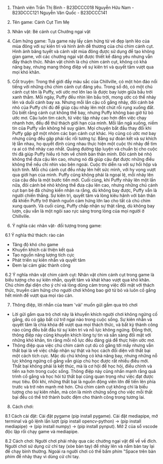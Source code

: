 1. Thành viên
Trần Thị Bình - B23DCCC018
Nguyễn Hữu Nam - B23DCCC121
Nguyễn Văn Quốc - B23DCCC141

2. Tên game: Cánh Cụt Tìm Mẹ

3. Nhân vật:
Bé cánh cụt
Chướng ngại vật

4. Cảm hứng game:
Tựa game này lấy cảm hứng từ vẻ đẹp lạnh lẽo của mùa đông với sự kiên trì và hình ảnh dễ thương của chú chim cánh cụt. Hình ảnh băng tuyết và cảnh vật mùa đông được sử dụng để tạo không gian game, với các chướng ngại vật được thiết kế đáng yêu nhưng vẫn đầy thách thức. Nhân vật chính là chú chim cánh cụt, không có khả năng bay, nhưng mang thông điệp về sự kiên trì và quyết tâm vượt qua mọi khó khăn.

5. Cốt truyện:
Trong thế giới đầy màu sắc của Chillville, có một hòn đảo nổi tiếng với những chú chim cánh cụt đáng yêu. Trong số đó, có một chú cánh cụt tên là Puffy, với ước mơ lớn lao là được bay lượn giữa bầu trời xanh thẳm.
Mỗi ngày, Puffy đều nhìn lên bầu trời, mong ước có thể nhảy lên và duỗi cánh bay xa. Nhưng mỗi lần cậu cố gắng nhảy, đôi cánh bé nhỏ của Puffy chỉ đủ để giúp cậu nhảy lên một chút rồi rụng xuống đất.
Dù biết rằng cánh cụt không thể bay, nhưng Puffy không bao giờ từ bỏ ước mơ. Cậu luôn tìm cách, từ việc tập nhảy cao hơn đến việc chạy nhanh hơn, đều để thử thách giới hạn của mình. Mỗi lần ngã xuống, niềm tin của Puffy vẫn không hề suy giảm.
Mọi chuyện bắt đầu thay đổi khi Puffy gặp gỡ một nhóm các bạn cánh cụt khác. Họ cũng có ước mơ bay nhưng cũng đều gặp phải rắc rối tương tự. Bằng sự đoàn kết và sự khích lệ lẫn nhau, họ quyết định cùng nhau thực hiện một cuộc thi nhảy để tìm ra ai có thể nhảy cao nhất.
Quãng đường tập luyện và chuẩn bị cho cuộc thi đã giúp Puffy hiểu rõ hơn về chính bản thân mình. Đôi cánh bé nhỏ không thể đưa cậu lên cao, nhưng nó đã giúp cậu đạt được những điều không thể nếu chỉ nhìn vào bên ngoài.
Cuộc thi diễn ra với sự hồi hộp và kịch tính. Mỗi chú cánh cụt đều nhảy lên hết sức mình, với hy vọng vượt qua giới hạn của mình. Puffy cũng không phải là ngoại lệ, mỗi nhảy lên của cậu đều là một bước tiến mới.
Cuối cùng, khi Puffy nhảy lên một lần nữa, đôi cánh bé nhỏ không thể đưa cậu lên cao, nhưng những chú cánh cụt bạn bè đã chứng kiến nhận ra rằng, dù không bay được, Puffy vẫn là người chiến thắng. Sự kiên trì, quyết tâm và lòng kiêu hãnh với bản thân đã khiến Puffy trở thành nguồn cảm hứng lớn lao cho tất cả chú chim xung quanh. Và cuối cùng, Puffy chấp nhận sự thật rằng, dù không bay lượn, cậu vẫn là một ngôi sao rực sáng trong lòng của mọi người ở Chillville.

6. Ý nghĩa các nhân vật- đối tượng trong game:

6.1 Ý nghĩa thử thách: rào cản
- Tăng độ khó cho game
- Khuyến khích cải thiện kết quả
- Tạo nguồn năng lượng tích cực
- Phát triền sự kiên nhẫn và quyết tâm
- Đem lại cảm giác thành công

6.2 Ý nghĩa nhân vật chim cánh cụt:
Nhân vật chim cánh cụt trong game là biểu tượng cho sự kiên nhẫn, quyết tâm và khát khao vượt qua khó khăn. Chú chim đại diện cho ý chí và lòng dũng cảm trong việc đối mặt với thách thức, truyền cảm hứng cho người chơi không bao giờ từ bỏ và luôn cố gắng hết mình để vượt qua mọi rào cản.

7. Thông điệp, lời nhắn của team 'vải' muốn gửi gắm qua trò chơi
- Lời gửi gắm qua trò chơi này là khuyến khích người chơi không ngừng cố gắng, dù có gặp bất cứ trở ngại nào trong cuộc sống. Sự kiên nhẫn và quyết tâm là chìa khóa để vượt qua mọi thách thức, và bất kỳ thành công nào cũng đều bắt đầu từ sự kiên trì và nỗ lực không ngừng. Đồng thời, thông điệp này cũng khuyến khích lòng tự tin và sẵn sàng đối mặt với những khó khăn, tin rằng mỗi nỗ lực đều đáng giá để thực hiện ước mơ.
- Thông điệp qua việc chú chim cánh cụt dù cố gắng tới mấy nhưng vẫn thất bại là về việc chấp nhận sự thật và học cách đối diện với thất bại một cách tích cực. Mặc dù chú không có khả năng bay, nhưng những nỗ lực không ngừng cố gắng vẫn giúp chú học được rất nhiều điều mới. Thất bại không phải là kết thúc, mà là cơ hội để học hỏi, điều chỉnh và tiến xa hơn trong cuộc sống. Thông điệp này cũng nhấn mạnh rằng quá trình cố gắng và học hỏi từ thất bại cũng quan trọng như việc đạt được mục tiêu. Đôi khi, những thất bại là nguồn động viên lớn để tiến lên phía trước và trở nên mạnh mẽ hơn. Chú chim cánh cụt không chỉ là biểu tượng cho sự kiên nhẫn, mà còn là minh chứng sống cho việc mỗi thất bại đều có thể trở thành bước đệm cho thành công trong tương lai.

8. Cách chơi:

8.1 Cách cài đặt:
Cài đặt pygame (pip install pygame).
Cài đặt mediapipe, mở terminal và gõ lệnh lần lượt (pip install opencv-python) -> (pip install mediapipe) -> (pip install numpy) -> (pip install pynput).
Mở 2 của sổ vscode độc lập rồi chạy game và mediapipe.

8.2 Cách chơi:
Người chơi phải nhảy qua các chướng ngại vật để về về đích. Người chơi sử dụng cử chỉ tay (xòe bàn tay) để nhảy lên và nắm bàn tay lại để chạy bình thường. Ngoài ra người chơi có thế bấm phím "Space trên bàn phím để nhảy thay vì dùng cử chỉ tay.
